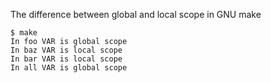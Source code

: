 The difference between global and local scope in GNU make

```
$ make
In foo VAR is global scope
In baz VAR is local scope
In bar VAR is local scope
In all VAR is global scope
```